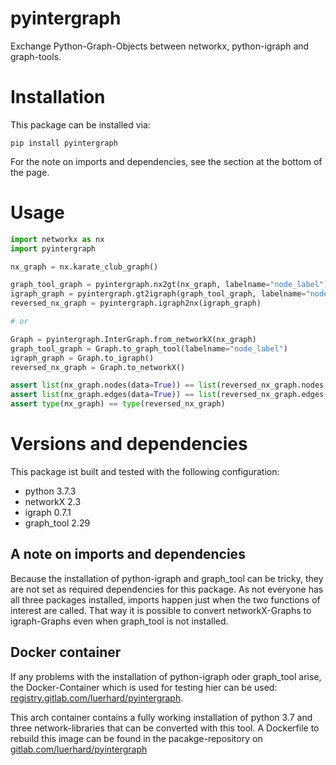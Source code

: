 # pyintergraph

Exchange Python-Graph-Objects between networkx, python-igraph and graph-tools. 

# Installation 
This package can be installed via:
```
pip install pyintergraph
```
For the note on imports and dependencies, see the section at the bottom of the page. 

# Usage

```python
import networkx as nx
import pyintergraph

nx_graph = nx.karate_club_graph()

graph_tool_graph = pyintergraph.nx2gt(nx_graph, labelname="node_label")
igraph_graph = pyintergraph.gt2igraph(graph_tool_graph, labelname="node_label")
reversed_nx_graph = pyintergraph.igraph2nx(igraph_graph)

# or

Graph = pyintergraph.InterGraph.from_networkX(nx_graph)
graph_tool_graph = Graph.to_graph_tool(labelname="node_label")
igraph_graph = Graph.to_igraph()
reversed_nx_graph = Graph.to_networkX()

assert list(nx_graph.nodes(data=True)) == list(reversed_nx_graph.nodes(data=True))
assert list(nx_graph.edges(data=True)) == list(reversed_nx_graph.edges(data=True))
assert type(nx_graph) == type(reversed_nx_graph)
```

# Versions and dependencies
This package ist built and tested with the following configuration:
- python 3.7.3
- networkX 2.3
- igraph 0.7.1
- graph_tool 2.29

## A note on imports and dependencies

Because the installation of python-igraph and graph_tool can be tricky, they are not set as required dependencies for this package. As not everyone has all three packages installed, imports happen just when the two functions of interest are called. That way it is possible to convert networkX-Graphs to igraph-Graphs even when graph_tool is not installed.

## Docker container

If any problems with the installation of python-igraph oder graph_tool arise, the Docker-Container which is used for testing hier can be used: [registry.gitlab.com/luerhard/pyintergraph](https://gitlab.com/luerhard/pyintergraph/container_registry). 

This arch container contains a fully working installation of python 3.7 and three network-libraries that can be converted with this tool. A Dockerfile to rebuild this image can be found in the pacakge-repository on [gitlab.com/luerhard/pyintergraph](https://gitlab.com/luerhard/pyintergraph)
